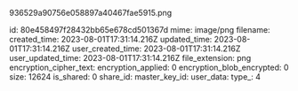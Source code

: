936529a90756e058897a40467fae5915.png

id: 80e458497f28432bb65e678cd501367d
mime: image/png
filename: 
created_time: 2023-08-01T17:31:14.216Z
updated_time: 2023-08-01T17:31:14.216Z
user_created_time: 2023-08-01T17:31:14.216Z
user_updated_time: 2023-08-01T17:31:14.216Z
file_extension: png
encryption_cipher_text: 
encryption_applied: 0
encryption_blob_encrypted: 0
size: 12624
is_shared: 0
share_id: 
master_key_id: 
user_data: 
type_: 4